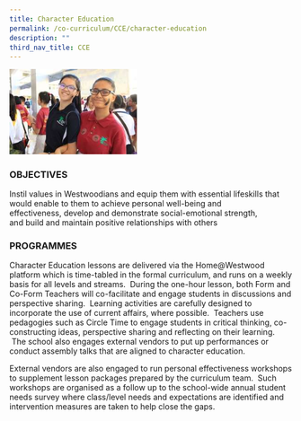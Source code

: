 ```yaml
---
title: Character Education
permalink: /co-curriculum/CCE/character-education
description: ""
third_nav_title: CCE
---
```

<img src="/images/character%20education.jpeg" 
     style="width:45%">
		 
### OBJECTIVES

Instil values in Westwoodians and equip them with essential lifeskills that would enable to them to achieve personal well-being and effectiveness, develop and demonstrate social-emotional strength, and build and maintain positive relationships with others

### PROGRAMMES

Character Education lessons are delivered via the Home@Westwood platform which is time-tabled in the formal curriculum, and runs on a weekly basis for all levels and streams.  During the one-hour lesson, both Form and Co-Form Teachers will co-facilitate and engage students in discussions and perspective sharing.  Learning activities are carefully designed to incorporate the use of current affairs, where possible.  Teachers use pedagogies such as Circle Time to engage students in critical thinking, co-constructing ideas, perspective sharing and reflecting on their learning.  The school also engages external vendors to put up performances or conduct assembly talks that are aligned to character education.

External vendors are also engaged to run personal effectiveness workshops to supplement lesson packages prepared by the curriculum team.  Such workshops are organised as a follow up to the school-wide annual student needs survey where class/level needs and expectations are identified and intervention measures are taken to help close the gaps.